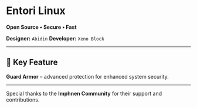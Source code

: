 
# **Entori Linux**

**Open Source • Secure • Fast**

**Designer:** `Abidin`
**Developer:** `Xeno Block`

---

## 🔐 **Key Feature**

**Guard Armor** – advanced protection for enhanced system security.

---

Special thanks to the **Imphnen Community** for their support and contributions.


